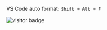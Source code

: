 VS Code auto format: `Shift + Alt + F`

![visitor badge](https://visitor-badge.glitch.me/badge?page_id=BlazerYoo.BlazerYoo&left_text=Views)

<!--
### Hi there 👋


**BlazerYoo/BlazerYoo** is a ✨ _special_ ✨ repository because its `README.md` (this file) appears on your GitHub profile.

Here are some ideas to get you started:

- 🔭 I’m currently working on ...
- 🌱 I’m currently learning ...
- 👯 I’m looking to collaborate on ...
- 🤔 I’m looking for help with ...
- 💬 Ask me about ...
- 📫 How to reach me: ...
- 😄 Pronouns: ...
- ⚡ Fun fact: ...
-->
